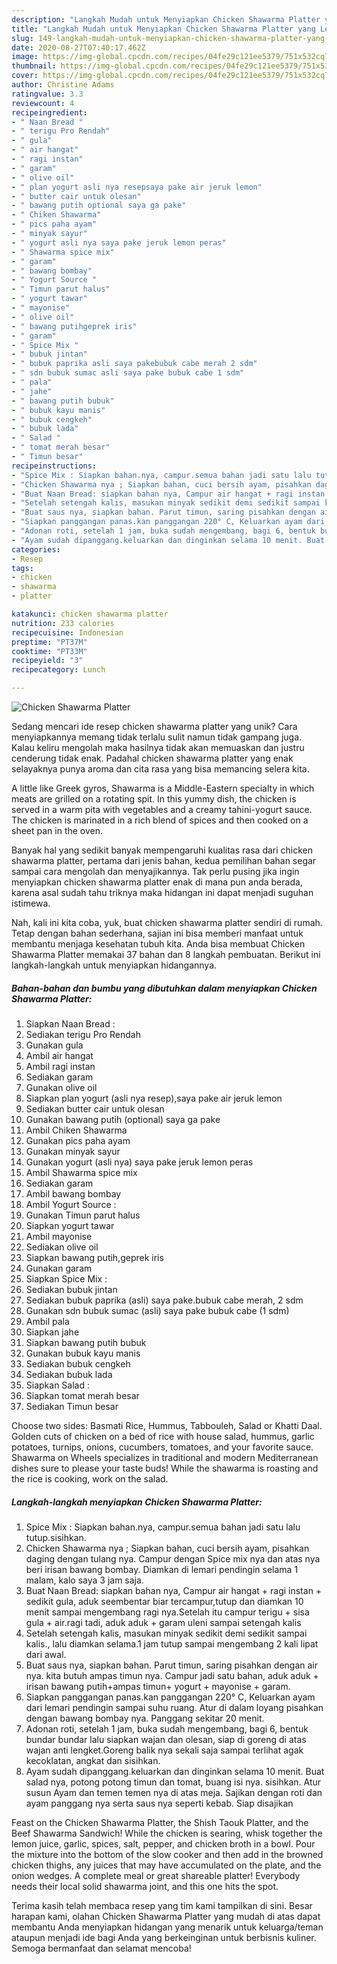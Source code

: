 ```yaml
---
description: "Langkah Mudah untuk Menyiapkan Chicken Shawarma Platter yang Lezat Sekali"
title: "Langkah Mudah untuk Menyiapkan Chicken Shawarma Platter yang Lezat Sekali"
slug: 149-langkah-mudah-untuk-menyiapkan-chicken-shawarma-platter-yang-lezat-sekali
date: 2020-08-27T07:40:17.462Z
image: https://img-global.cpcdn.com/recipes/04fe29c121ee5379/751x532cq70/chicken-shawarma-platter-foto-resep-utama.jpg
thumbnail: https://img-global.cpcdn.com/recipes/04fe29c121ee5379/751x532cq70/chicken-shawarma-platter-foto-resep-utama.jpg
cover: https://img-global.cpcdn.com/recipes/04fe29c121ee5379/751x532cq70/chicken-shawarma-platter-foto-resep-utama.jpg
author: Christine Adams
ratingvalue: 3.3
reviewcount: 4
recipeingredient:
- " Naan Bread "
- " terigu Pro Rendah"
- " gula"
- " air hangat"
- " ragi instan"
- " garam"
- " olive oil"
- " plan yogurt asli nya resepsaya pake air jeruk lemon"
- " butter cair untuk olesan"
- " bawang putih optional saya ga pake"
- " Chiken Shawarma"
- " pics paha ayam"
- " minyak sayur"
- " yogurt asli nya saya pake jeruk lemon peras"
- " Shawarma spice mix"
- " garam"
- " bawang bombay"
- " Yogurt Source "
- " Timun parut halus"
- " yogurt tawar"
- " mayonise"
- " olive oil"
- " bawang putihgeprek iris"
- " garam"
- " Spice Mix "
- " bubuk jintan"
- " bubuk paprika asli saya pakebubuk cabe merah 2 sdm"
- " sdn bubuk sumac asli saya pake bubuk cabe 1 sdm"
- " pala"
- " jahe"
- " bawang putih bubuk"
- " bubuk kayu manis"
- " bubuk cengkeh"
- " bubuk lada"
- " Salad "
- " tomat merah besar"
- " Timun besar"
recipeinstructions:
- "Spice Mix : Siapkan bahan.nya, campur.semua bahan jadi satu lalu tutup.sisihkan."
- "Chicken Shawarma nya ; Siapkan bahan, cuci bersih ayam, pisahkan daging dengan tulang nya. Campur dengan Spice mix nya dan atas nya beri irisan bawang bombay. Diamkan di lemari pendingin selama 1 malam, kalo saya 3 jam saja."
- "Buat Naan Bread: siapkan bahan nya, Campur air hangat + ragi instan + sedikit gula, aduk seembentar biar tercampur,tutup dan diamkan 10 menit sampai mengembang ragi nya.Setelah itu campur terigu + sisa gula + air.ragi tadi, aduk aduk + garam uleni sampai setengah kalis"
- "Setelah setengah kalis, masukan minyak sedikit demi sedikit sampai kalis., lalu diamkan selama.1 jam tutup sampai mengembang 2 kali lipat dari awal."
- "Buat saus nya, siapkan bahan. Parut timun, saring pisahkan dengan air nya. kita butuh ampas timun nya. Campur jadi satu bahan, aduk aduk + irisan bawang putih+ampas timun+ yogurt + mayonise + garam."
- "Siapkan panggangan panas.kan panggangan 220° C, Keluarkan ayam dari lemari pendingin sampai suhu ruang. Atur di dalam loyang pisahkan dengan bawang bombay nya. Panggang sekitar 20 menit."
- "Adonan roti, setelah 1 jam, buka sudah mengembang, bagi 6, bentuk bundar bundar lalu siapkan wajan dan olesan, siap di goreng di atas wajan anti lengket.Goreng balik nya sekali saja sampai terlihat agak kecoklatan, angkat dan sisihkan."
- "Ayam sudah dipanggang.keluarkan dan dinginkan selama 10 menit. Buat salad nya, potong potong timun dan tomat, buang isi nya. sisihkan. Atur susun Ayam dan temen temen nya di atas meja. Sajikan dengan roti dan ayam panggang nya serta saus nya seperti kebab. Siap disajikan"
categories:
- Resep
tags:
- chicken
- shawarma
- platter

katakunci: chicken shawarma platter 
nutrition: 233 calories
recipecuisine: Indonesian
preptime: "PT37M"
cooktime: "PT33M"
recipeyield: "3"
recipecategory: Lunch

---
```



![Chicken Shawarma Platter](https://img-global.cpcdn.com/recipes/04fe29c121ee5379/751x532cq70/chicken-shawarma-platter-foto-resep-utama.jpg)

Sedang mencari ide resep chicken shawarma platter yang unik? Cara menyiapkannya memang tidak terlalu sulit namun tidak gampang juga. Kalau keliru mengolah maka hasilnya tidak akan memuaskan dan justru cenderung tidak enak. Padahal chicken shawarma platter yang enak selayaknya punya aroma dan cita rasa yang bisa memancing selera kita.

A little like Greek gyros, Shawarma is a Middle-Eastern specialty in which meats are grilled on a rotating spit. In this yummy dish, the chicken is served in a warm pita with vegetables and a creamy tahini-yogurt sauce. The chicken is marinated in a rich blend of spices and then cooked on a sheet pan in the oven.

Banyak hal yang sedikit banyak mempengaruhi kualitas rasa dari chicken shawarma platter, pertama dari jenis bahan, kedua pemilihan bahan segar sampai cara mengolah dan menyajikannya. Tak perlu pusing jika ingin menyiapkan chicken shawarma platter enak di mana pun anda berada, karena asal sudah tahu triknya maka hidangan ini dapat menjadi suguhan istimewa.


Nah, kali ini kita coba, yuk, buat chicken shawarma platter sendiri di rumah. Tetap dengan bahan sederhana, sajian ini bisa memberi manfaat untuk membantu menjaga kesehatan tubuh kita. Anda bisa membuat Chicken Shawarma Platter memakai 37 bahan dan 8 langkah pembuatan. Berikut ini langkah-langkah untuk menyiapkan hidangannya.

<!--inarticleads1-->

##### Bahan-bahan dan bumbu yang dibutuhkan dalam menyiapkan Chicken Shawarma Platter:

1. Siapkan  Naan Bread :
1. Sediakan  terigu Pro Rendah
1. Gunakan  gula
1. Ambil  air hangat
1. Ambil  ragi instan
1. Sediakan  garam
1. Gunakan  olive oil
1. Siapkan  plan yogurt (asli nya resep),saya pake air jeruk lemon
1. Sediakan  butter cair untuk olesan
1. Gunakan  bawang putih (optional) saya ga pake
1. Ambil  Chiken Shawarma
1. Gunakan  pics paha ayam
1. Gunakan  minyak sayur
1. Gunakan  yogurt (asli nya) saya pake jeruk lemon peras
1. Ambil  Shawarma spice mix
1. Sediakan  garam
1. Ambil  bawang bombay
1. Ambil  Yogurt Source :
1. Gunakan  Timun parut halus
1. Siapkan  yogurt tawar
1. Ambil  mayonise
1. Sediakan  olive oil
1. Siapkan  bawang putih,geprek iris
1. Gunakan  garam
1. Siapkan  Spice Mix :
1. Sediakan  bubuk jintan
1. Sediakan  bubuk paprika (asli) saya pake.bubuk cabe merah, 2 sdm
1. Gunakan  sdn bubuk sumac (asli) saya pake bubuk cabe (1 sdm)
1. Ambil  pala
1. Siapkan  jahe
1. Siapkan  bawang putih bubuk
1. Gunakan  bubuk kayu manis
1. Sediakan  bubuk cengkeh
1. Sediakan  bubuk lada
1. Siapkan  Salad :
1. Siapkan  tomat merah besar
1. Sediakan  Timun besar


Choose two sides: Basmati Rice, Hummus, Tabbouleh, Salad or Khatti Daal. Golden cuts of chicken on a bed of rice with house salad, hummus, garlic potatoes, turnips, onions, cucumbers, tomatoes, and your favorite sauce. Shawarma on Wheels specializes in traditional and modern Mediterranean dishes sure to please your taste buds! While the shawarma is roasting and the rice is cooking, work on the salad. 

<!--inarticleads2-->

##### Langkah-langkah menyiapkan Chicken Shawarma Platter:

1. Spice Mix : Siapkan bahan.nya, campur.semua bahan jadi satu lalu tutup.sisihkan.
1. Chicken Shawarma nya ; Siapkan bahan, cuci bersih ayam, pisahkan daging dengan tulang nya. Campur dengan Spice mix nya dan atas nya beri irisan bawang bombay. Diamkan di lemari pendingin selama 1 malam, kalo saya 3 jam saja.
1. Buat Naan Bread: siapkan bahan nya, Campur air hangat + ragi instan + sedikit gula, aduk seembentar biar tercampur,tutup dan diamkan 10 menit sampai mengembang ragi nya.Setelah itu campur terigu + sisa gula + air.ragi tadi, aduk aduk + garam uleni sampai setengah kalis
1. Setelah setengah kalis, masukan minyak sedikit demi sedikit sampai kalis., lalu diamkan selama.1 jam tutup sampai mengembang 2 kali lipat dari awal.
1. Buat saus nya, siapkan bahan. Parut timun, saring pisahkan dengan air nya. kita butuh ampas timun nya. Campur jadi satu bahan, aduk aduk + irisan bawang putih+ampas timun+ yogurt + mayonise + garam.
1. Siapkan panggangan panas.kan panggangan 220° C, Keluarkan ayam dari lemari pendingin sampai suhu ruang. Atur di dalam loyang pisahkan dengan bawang bombay nya. Panggang sekitar 20 menit.
1. Adonan roti, setelah 1 jam, buka sudah mengembang, bagi 6, bentuk bundar bundar lalu siapkan wajan dan olesan, siap di goreng di atas wajan anti lengket.Goreng balik nya sekali saja sampai terlihat agak kecoklatan, angkat dan sisihkan.
1. Ayam sudah dipanggang.keluarkan dan dinginkan selama 10 menit. Buat salad nya, potong potong timun dan tomat, buang isi nya. sisihkan. Atur susun Ayam dan temen temen nya di atas meja. Sajikan dengan roti dan ayam panggang nya serta saus nya seperti kebab. Siap disajikan


Feast on the Chicken Shawarma Platter, the Shish Taouk Platter, and the Beef Shawarma Sandwich! While the chicken is searing, whisk together the lemon juice, garlic, spices, salt, pepper, and chicken broth in a bowl. Pour the mixture into the bottom of the slow cooker and then add in the browned chicken thighs, any juices that may have accumulated on the plate, and the onion wedges. A complete meal or great shareable platter! Everybody needs their local solid shawarma joint, and this one hits the spot. 

Terima kasih telah membaca resep yang tim kami tampilkan di sini. Besar harapan kami, olahan Chicken Shawarma Platter yang mudah di atas dapat membantu Anda menyiapkan hidangan yang menarik untuk keluarga/teman ataupun menjadi ide bagi Anda yang berkeinginan untuk berbisnis kuliner. Semoga bermanfaat dan selamat mencoba!
